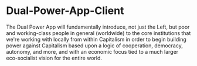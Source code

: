 # Dual-Power-App-Client

The Dual Power App will fundamentally introduce, not just the Left, but poor and working-class people in general (worldwide) to the core institutions that we're working with locally from within Capitalism in order to begin building power against Capitalism based upon a logic of cooperation, democracy, autonomy, and more, and with an economic focus tied to a much larger eco-socialist vision for the entire world.
